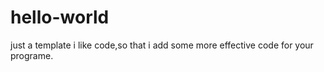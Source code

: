 # hello-world
just a template 
i like code,so that i add some more effective code for your programe.
